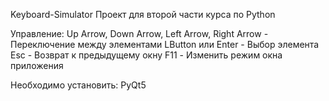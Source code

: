 Keyboard-Simulator
Проект для второй части курса по Python

Управление:
Up Arrow, Down Arrow, Left Arrow, Right Arrow - Переключение между элементами
LButton или Enter - Выбор элемента
Esc - Возврат к предыдущему окну
F11 - Изменить режим окна приложения

Необходимо установить:
PyQt5
